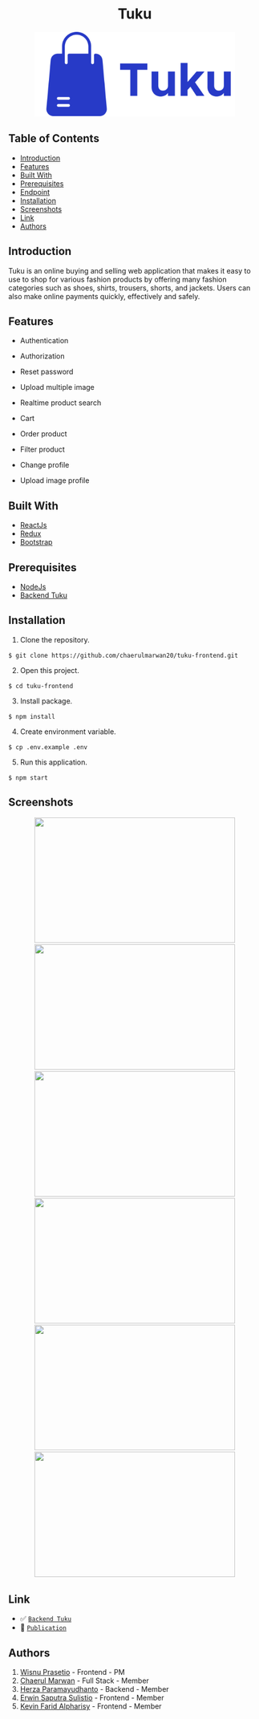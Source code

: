 <h1 align="center">Tuku</h1>
<p align="center">
  <a href="https://tukupedia.netlify.app/" target="_blank"><img src="./src/assets/Tuku.png"  width="400" alt="Tuku" border="0" /></a>
</p>

## Table of Contents

- [Introduction](#introduction)
- [Features](#features)
- [Built With](#built-with)
- [Prerequisites](#prerequisites)
- [Endpoint](#endpoint)
- [Installation](#installation)
- [Screenshots](#screenshots)
- [Link](#link)
- [Authors](#authors)

## Introduction

Tuku is an online buying and selling web application that makes it easy to use to shop for various fashion products by offering many fashion categories such as shoes, shirts, trousers, shorts, and jackets. Users can also make online payments quickly, effectively and safely.

## Features

- Authentication

- Authorization

- Reset password

- Upload multiple image

- Realtime product search

- Cart

- Order product

- Filter product

- Change profile

- Upload image profile

## Built With

- [ReactJs](https://reactjs.org/)
- [Redux](https://redux.js.org/)
- [Bootstrap](https://getbootstrap.com/)

## Prerequisites

- [NodeJs](https://nodejs.org/en/download/)
- [Backend Tuku](https://github.com/chaerulmarwan20/tuku-backend)

## Installation

1. Clone the repository.

```
$ git clone https://github.com/chaerulmarwan20/tuku-frontend.git
```

2. Open this project.

```
$ cd tuku-frontend
```

3. Install package.

```
$ npm install
```

4. Create environment variable.

```
$ cp .env.example .env
```

5. Run this application.

```
$ npm start
```

## Screenshots

<p align="center">
  <span>
    <img width="400" height="250" src="https://user-images.githubusercontent.com/74039235/117496299-0d242480-afa1-11eb-8714-d156080b080b.jpg">   
    <img width="400" height="250" src="https://user-images.githubusercontent.com/76175402/119991449-a6b88200-bff3-11eb-8d4a-a0702d589aa4.jpg">   
    <img width="400" height="250" src="https://user-images.githubusercontent.com/74039235/117561786-13f78800-b0c4-11eb-931a-320987705051.jpg">   
    <img width="400" height="250" src="https://user-images.githubusercontent.com/74039235/117561859-a26c0980-b0c4-11eb-9dec-0d85acdf6e6c.jpg">
    <img width="400" height="250" src="https://user-images.githubusercontent.com/74039235/117561916-01318300-b0c5-11eb-89cd-b806f3349940.jpg">   
    <img width="400" height="250" src="https://user-images.githubusercontent.com/74039235/119400733-c9514f00-bd04-11eb-8385-8a2b7c0bfb84.jpg">
  </span>
</p>

## Link

- :white_check_mark: [`Backend Tuku`](https://github.com/chaerulmarwan20/tuku-backend)
- :rocket: [`Publication`](https://tukupedia.netlify.app/)

## Authors

1. [Wisnu Prasetio](https://github.com/prasetioad) - Frontend - PM
2. [Chaerul Marwan](https://github.com/chaerulmarwan20) - Full Stack - Member
3. [Herza Paramayudhanto](https://github.com/herzaparam) - Backend - Member
4. [Erwin Saputra Sulistio](https://github.com/ErwinSaputraSulistio) - Frontend - Member
5. [Kevin Farid Alpharisy](https://github.com/kevinfaridap) - Frontend - Member
